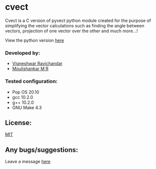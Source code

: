 # cvect

Cvect is a C version of pyvect python module created for the purpose of simplifying the vector calculations such as finding the angle between vectors, projection of one vector over the other and much more...!

View the python version [here](https://github.com/ToastCoder/pyvect/)

### Developed by: 
* [Vigneshwar Ravichandar](https://github.com/ToastCoder/) 
* [Moulishankar M R](https://github.com/Moulishankar10) 

### Tested configuration:
* Pop OS 20.10 
* gcc 10.2.0 
* g++ 10.2.0
* GNU Make 4.3 

## License:
[MIT](https://choosealicense.com/licenses/mit/)

## Any bugs/suggestions:
Leave a message [here](https://t.me/ToastCoder)
